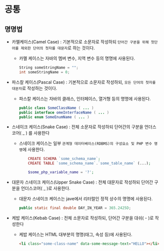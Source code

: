# 공통
## 명명법
* 카멜케이스(Camel Case) : 기본적으로 소문자로 작성하되 `단어간 구분을 위해 첫단어를 제외한 단어의 첫자를 대문자`로 하는 것이다.
    * 카멜 케이스는 자바의 멤버 변수, 지역 변수 등의 명명에 사용된다.
        ```c
        String someStringName = "";
        int someStringName = 0;
        ```

* 파스칼 케이스(Pascal Case) : 기본적으로 소문자로 작성하되, `모든 단어의 첫자를 대문자`로 작성하는 것이다.
    * 파스칼 케이스는 자바의 클래스, 인터페이스, 열거형 등의 명명에 사용된다.
        ```java
        public class SomeClassName ( ... )
        public interface omeInterfaceName ( ... )
        public enum SomeEnumName ( ... )
        ```

* 스네이크 케이스(Snake Case) : 전체 소문자로 작성하되 단어간의 구분을 언더스코어( _ ) 를 사용한다
    * 스네이크 케이스는 일부 `관계형 데이터베이스(RDBMS)의 구성요소 및 PHP 변수 명명`에 사용한다.
        ```php
            CREATE SCHEMA `some_schema_name`;
            CREATE TABLE `some_schema_name`.`some_table_name` (...);

            $some_php_variable_name = '?';
        ```
* 대문자 스네이크 케이스(Upper Snake Case) : 전체 대문자로 작성하되 단어간 구분을 언더스코어( _ )로 사용한다.
    * 대문자 스네이크 케이스는 jave에서 리터럴인 정적 상수의 명명에 사용된다.
        ```java
        public static final double DAY_IN_YEAR = 365.2425D;
        ```
* 케밥 케이스(Kebab Case) : 전체 소문자로 작성하되, 단어간 구분을 대쉬( - )로 작성한다
    * 케밥 케이스는 HTML 대부분의 명명(태그, 속성 등)에 사용된다.
        ```html
        <li class="some-class-name" data-some-message-text="HELLO"></li>
        ```
